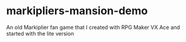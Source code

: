 # markipliers-mansion-demo
An old Markiplier fan game that I created with RPG Maker VX Ace and started with the lite version
